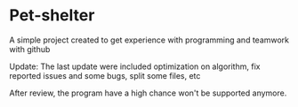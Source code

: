 # Pet-shelter
A simple project created to get experience with programming and teamwork with github

Update:
The last update were included optimization on algorithm, fix reported issues and some bugs, split some files, etc

After review, the program have a high chance won't be supported anymore.
